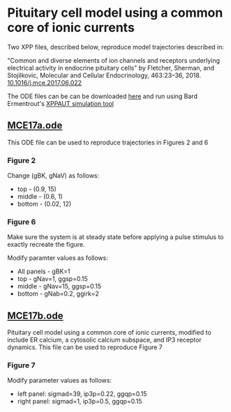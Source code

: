 # Pituitary cell model using a common core of ionic currents

Two XPP files, described below, reproduce model trajectories described in:

"Common and diverse elements of ion channels and receptors underlying electrical activity in endocrine pituitary cells" by Fletcher, Sherman, and Stojilkovic, Molecular and Cellular Endocrinology, 463:23–36, 2018. [10.1016/j.mce.2017.06.022](http://dx.doi.org/10.1016/j.mce.2017.06.022)

The ODE files can be can be downloaded [here](https://artielbm.github.io/Models/Pituitary_MCE/) and run using Bard Ermentrout's [XPPAUT simulation tool](http://www.math.pitt.edu/~bard/xpp/xpp.html)

## [MCE17a.ode](https://artielbm.github.io/Models/Pituitary_MCE/MCE17a.ode)

This ODE file can be used to reproduce trajectories in Figures 2 and 6

### Figure 2

Change (gBK, gNaV) as follows:

- top - (0.9, 15)
- middle - (0.6, 1)
- bottom - (0.02, 12)

### Figure 6

Make sure the system is at steady state before applying a pulse stimulus to exactly recreate the figure.

Modify paramter values as follows:

- All panels - gBK=1
- top - gNav=1, ggsp=0.15
- middle - gNav=15, ggsp=0.15
- bottom - gNab=0.2, ggirk=2

## [MCE17b.ode](https://artielbm.github.io/Models/Pituitary_MCE/MCE17b.ode)

Pituitary cell model using a common core of ionic currents, modified to include ER calcium, a cytosolic calcium subspace, and IP3 receptor dynamics. This file can be used to reproduce Figure 7

### Figure 7

Modify parameter values as follows:

- left panel: sigmad=39, ip3p=0.22, ggqp=0.15
- right panel: sigmad=1, ip3p=0.5, ggqp=0.15
